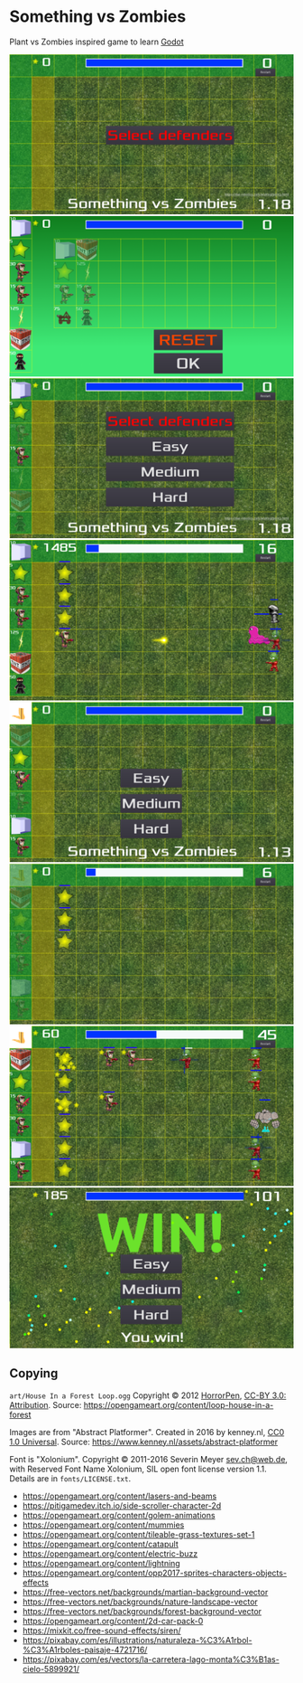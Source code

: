 # Something vs Zombies

Plant vs Zombies inspired game to learn [Godot](https://godotengine.org/)





![image](screenshots/s5.png)
![image](screenshots/s6.png)
![image](screenshots/s7.png)
![image](screenshots/s8.png)
![image](screenshots/s1.png)
![image](screenshots/s2.png)
![image](screenshots/s3.png)
![image](screenshots/s4.png)

## Copying 

`art/House In a Forest Loop.ogg` Copyright &copy; 2012 [HorrorPen](https://opengameart.org/users/horrorpen), [CC-BY 3.0: Attribution](http://creativecommons.org/licenses/by/3.0/). Source: https://opengameart.org/content/loop-house-in-a-forest

Images are from "Abstract Platformer". Created in 2016 by kenney.nl, [CC0 1.0 Universal](http://creativecommons.org/publicdomain/zero/1.0/). Source: https://www.kenney.nl/assets/abstract-platformer

Font is "Xolonium". Copyright &copy; 2011-2016 Severin Meyer <sev.ch@web.de>, with Reserved Font Name Xolonium, SIL open font license version 1.1. Details are in `fonts/LICENSE.txt`.


* https://opengameart.org/content/lasers-and-beams
* https://pitigamedev.itch.io/side-scroller-character-2d
* https://opengameart.org/content/golem-animations
* https://opengameart.org/content/mummies
* https://opengameart.org/content/tileable-grass-textures-set-1
* https://opengameart.org/content/catapult
* https://opengameart.org/content/electric-buzz
* https://opengameart.org/content/lightning
* https://opengameart.org/content/opp2017-sprites-characters-objects-effects
* https://free-vectors.net/backgrounds/martian-background-vector
* https://free-vectors.net/backgrounds/nature-landscape-vector
* https://free-vectors.net/backgrounds/forest-background-vector
* https://opengameart.org/content/2d-car-pack-0
* https://mixkit.co/free-sound-effects/siren/
* https://pixabay.com/es/illustrations/naturaleza-%C3%A1rbol-%C3%A1rboles-paisaje-4721716/
* https://pixabay.com/es/vectors/la-carretera-lago-monta%C3%B1as-cielo-5899921/
